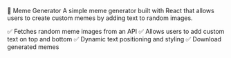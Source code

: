 📸 Meme Generator
A simple meme generator built with React that allows users to create custom memes by adding text to random images.

✅ Fetches random meme images from an API
✅ Allows users to add custom text on top and bottom
✅ Dynamic text positioning and styling
✅ Download generated memes
